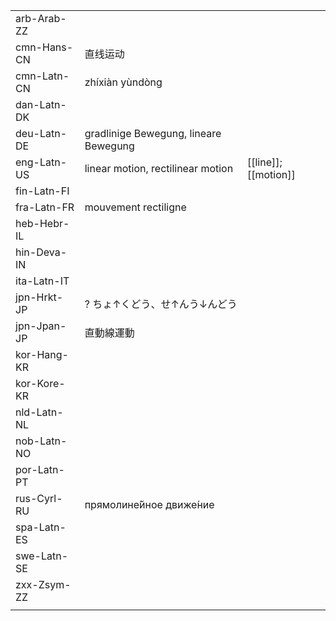 | | | |
|-|-|-|
| arb-Arab-ZZ |  |  |
| cmn-Hans-CN | 直线运动 |  |
| cmn-Latn-CN | zhíxiàn yùndòng |  |
| dan-Latn-DK |  |  |
| deu-Latn-DE | gradlinige Bewegung, lineare Bewegung |  |
| eng-Latn-US | linear motion, rectilinear motion | [[line]]; [[motion]] |
| fin-Latn-FI |  |  |
| fra-Latn-FR | mouvement rectiligne |  |
| heb-Hebr-IL |  |  |
| hin-Deva-IN |  |  |
| ita-Latn-IT |  |  |
| jpn-Hrkt-JP | ? ちょ↑くどう、せ↑んう↓んどう |  |
| jpn-Jpan-JP | 直動線運動 |  |
| kor-Hang-KR |  |  |
| kor-Kore-KR |  |  |
| nld-Latn-NL |  |  |
| nob-Latn-NO |  |  |
| por-Latn-PT |  |  |
| rus-Cyrl-RU | прямолине́йное движе́ние |  |
| spa-Latn-ES |  |  |
| swe-Latn-SE |  |  |
| zxx-Zsym-ZZ |  |  |
|  |  |  |
